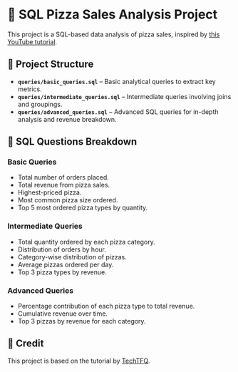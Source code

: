 # 🍕 SQL Pizza Sales Analysis Project

This project is a SQL-based data analysis of pizza sales, inspired by [this YouTube tutorial](https://www.youtube.com/watch?v=zZpMvAedh_E).

## 📂 Project Structure
- **`queries/basic_queries.sql`** – Basic analytical queries to extract key metrics.
- **`queries/intermediate_queries.sql`** – Intermediate queries involving joins and groupings.
- **`queries/advanced_queries.sql`** – Advanced SQL queries for in-depth analysis and revenue breakdown.

## 📜 SQL Questions Breakdown
### Basic Queries
- Total number of orders placed.
- Total revenue from pizza sales.
- Highest-priced pizza.
- Most common pizza size ordered.
- Top 5 most ordered pizza types by quantity.

### Intermediate Queries
- Total quantity ordered by each pizza category.
- Distribution of orders by hour.
- Category-wise distribution of pizzas.
- Average pizzas ordered per day.
- Top 3 pizza types by revenue.

### Advanced Queries
- Percentage contribution of each pizza type to total revenue.
- Cumulative revenue over time.
- Top 3 pizzas by revenue for each category.

## 🎥 Credit
This project is based on the tutorial by [TechTFQ](https://www.youtube.com/watch?v=zZpMvAedh_E).